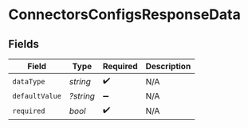 # ConnectorsConfigsResponseData


## Fields

| Field              | Type               | Required           | Description        |
| ------------------ | ------------------ | ------------------ | ------------------ |
| `dataType`         | *string*           | :heavy_check_mark: | N/A                |
| `defaultValue`     | *?string*          | :heavy_minus_sign: | N/A                |
| `required`         | *bool*             | :heavy_check_mark: | N/A                |